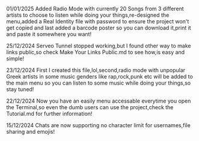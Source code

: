 01/01/2025 Added Radio Mode with currently 20 Songs from 3 different artists to choose to listen while doing your things,re-designed the menu,added a Real Identity file with password to ensure the project won't get copied and last added a barcode poster so you can download it,print it and paste it somewhere you want!

25/12/2024 Serveo Tunnel stopped working,but I found other way to make links public,so check Make Your Links Public.md to see how,is easy and simple!

23/12/2024 First I created this file,lol,second,radio mode with unpopular Greek artists in some music genders like rap,rock,punk etc will be added to the main menu so you can listen to some music while doing your things,so stay tuned!

22/12/2024 Now you have an easily menu accessable everytime you open the Terminal,so even the dumb users can use the project,check the Tutorial.md for further information!

15/12/2024 Chats are now supporting no character limit for usernames,file sharing and emojis!